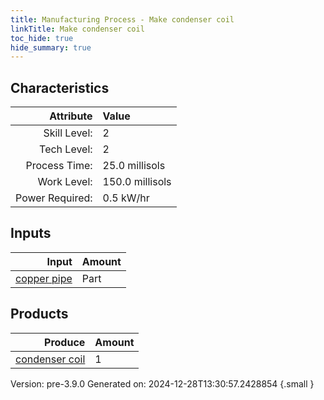 ```yaml
---
title: Manufacturing Process - Make condenser coil
linkTitle: Make condenser coil
toc_hide: true
hide_summary: true
---
```



## Characteristics

| Attribute      | Value |
|--------:|:------|
|Skill Level:|2|
|Tech Level:|2|
|Process Time:|25.0 millisols|
|Work Level:|150.0 millisols|
|Power Required:|0.5 kW/hr|

## Inputs

| Input      | Amount |
|--------:|:------|
|[copper pipe](/docs/definitions/part/copper-pipe)|Part|2|

## Products


| Produce      | Amount |
|--------:|:------|
|[condenser coil](/docs/definitions/part/condenser-coil)|1|


Version: pre-3.9.0 Generated on: 2024-12-28T13:30:57.2428854
{.small }

